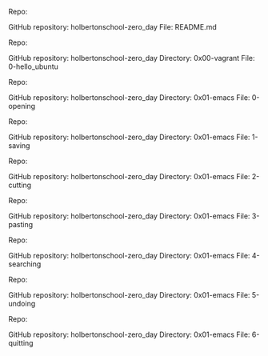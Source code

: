 Repo:

GitHub repository: holbertonschool-zero_day
File: README.md

Repo:

GitHub repository: holbertonschool-zero_day
Directory: 0x00-vagrant
File: 0-hello_ubuntu

Repo:

GitHub repository: holbertonschool-zero_day
Directory: 0x01-emacs
File: 0-opening

Repo:

GitHub repository: holbertonschool-zero_day
Directory: 0x01-emacs
File: 1-saving

Repo:

GitHub repository: holbertonschool-zero_day
Directory: 0x01-emacs
File: 2-cutting

Repo:

GitHub repository: holbertonschool-zero_day
Directory: 0x01-emacs
File: 3-pasting

Repo:

GitHub repository: holbertonschool-zero_day
Directory: 0x01-emacs
File: 4-searching

Repo:

GitHub repository: holbertonschool-zero_day
Directory: 0x01-emacs
File: 5-undoing

Repo:

GitHub repository: holbertonschool-zero_day
Directory: 0x01-emacs
File: 6-quitting
